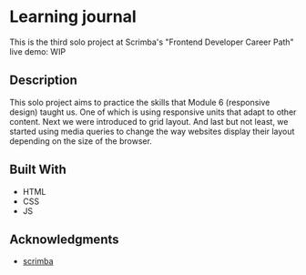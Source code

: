 # Learning journal

This is the third solo project at Scrimba's "Frontend Developer Career Path"
live demo: WIP

## Description

This solo project aims to practice the skills that Module 6 (responsive design) taught us.
One of which is using responsive units that adapt to other content.
Next we were introduced to grid layout.
And last but not least, we started using media queries to change the way websites display their layout depending on the size of the browser.

## Built With

- HTML
- CSS
- JS

## Acknowledgments

- [scrimba](https://www.scrimba.com)
